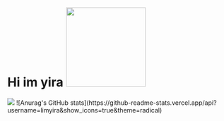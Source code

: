 
<h1>Hi im yira <img src="https://www.limyira.com/static/media/Myface.4ce6d435a763b97c8caf.jpg" width="180px" height="180px" border-radius="2rem"/></h1>
<a href="www." target="_blank"><img src="https://img.shields.io/badge/0000000?style=plastic&logo=로고&logoColor=로고색상"/></a>
![Anurag's GitHub stats](https://github-readme-stats.vercel.app/api?username=limyira&show_icons=true&theme=radical)
